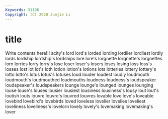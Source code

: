 ```yaml
---
Keywords: 31106
Copyright: (C) 2020 Junjie Li
---
```


# title

Write contents here!!!
acity's 
lord 
lord's 
lorded 
lording 
lordlier 
lordliest 
lordly 
lords
lordship 
lordship's 
lordships 
lore 
lore's 
lorgnette 
lorgnette's 
lorgnettes 
lorn 
lorries
lorry 
lorry's 
lose 
loser 
loser's 
losers 
loses 
losing 
loss 
loss's
losses 
lost 
lot 
lot's 
loth 
lotion 
lotion's 
lotions 
lots 
lotteries
lottery 
lottery's 
lotto 
lotto's 
lotus 
lotus's 
lotuses 
loud 
louder 
loudest
loudly 
loudmouth 
loudmouth's 
loudmouthed 
loudmouths 
loudness 
loudness's 
loudspeaker 
loudspeaker's 
loudspeakers
lounge 
lounge's 
lounged 
lounges 
lounging 
louse 
louse's 
louses 
lousier 
lousiest
lousiness 
lousiness's 
lousy 
lout 
lout's 
loutish 
louts 
louvre 
louvre's 
louvred
louvres 
lovable 
love 
love's 
loveable 
lovebird 
lovebird's 
lovebirds 
loved 
loveless
lovelier 
lovelies 
loveliest 
loveliness 
loveliness's 
lovelorn 
lovely 
lovely's 
lovemaking 
lovemaking's
lover 
